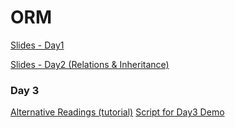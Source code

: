 # ORM
[Slides - Day1](https://docs.google.com/presentation/d/1IDeoEtchqX88Jo0JBSNOIhJkOWHl86BvFL9laGnW_MM/edit?usp=sharing)

[Slides - Day2 (Relations & Inheritance)](https://docs.google.com/presentation/d/1QPBXFXgpli4jnzKc5duCNzd0EZDZBl2uLb3f08Sqix8/edit?usp=sharing)

### Day 3
[Alternative Readings (tutorial)](https://www.objectdb.com/java/jpa/query)
[Script for Day3 Demo](https://dev.mysql.com/doc/index-other.html)
